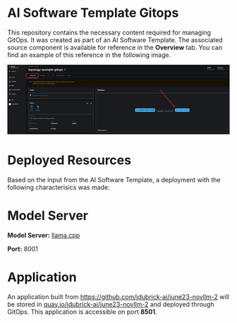 # AI Software Template Gitops

This repository contains the necessary content required for managing GitOps. It was created as part of an AI Software Template. The associated source component is available for reference in the **Overview** tab. You can find an example of this reference in the following image.

![Overview Tab](./images/overview-dependency.png)

# Deployed Resources
Based on the input from the AI Software Template, a deployment with the following characterisics was made:

# Model Server
**Model Server:** [llama.cpp]( https://github.com/redhat-ai-dev/developer-images/tree/main/model-servers/llamacpp_python/0.3.8)

**Port:** 8001

# Application
An application built from https://github.com/jdubrick-ai/june23-novllm-2 will be stored in [quay.io/jdubrick-ai/june23-novllm-2](https://quay.io/jdubrick-ai/june23-novllm-2) and deployed through GitOps. This application is accessible on port **8501**.